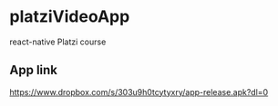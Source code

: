 # platziVideoApp
react-native Platzi course

## App link
https://www.dropbox.com/s/303u9h0tcytyxry/app-release.apk?dl=0
